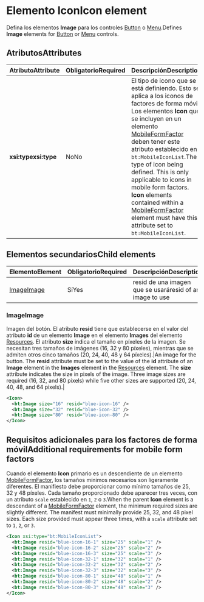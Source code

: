 # <a name="icon-element"></a><span data-ttu-id="b29af-101">Elemento Icon</span><span class="sxs-lookup"><span data-stu-id="b29af-101">Icon element</span></span>

<span data-ttu-id="b29af-102">Defina los elementos **Image** para los controles [Button](control.md#button-control) o [Menu](control.md#menu-dropdown-button-controls).</span><span class="sxs-lookup"><span data-stu-id="b29af-102">Defines **Image** elements for [Button](control.md#button-control) or [Menu](control.md#menu-dropdown-button-controls) controls.</span></span>

## <a name="attributes"></a><span data-ttu-id="b29af-103">Atributos</span><span class="sxs-lookup"><span data-stu-id="b29af-103">Attributes</span></span>

|  <span data-ttu-id="b29af-104">Atributo</span><span class="sxs-lookup"><span data-stu-id="b29af-104">Attribute</span></span>  |  <span data-ttu-id="b29af-105">Obligatorio</span><span class="sxs-lookup"><span data-stu-id="b29af-105">Required</span></span>  |  <span data-ttu-id="b29af-106">Descripción</span><span class="sxs-lookup"><span data-stu-id="b29af-106">Description</span></span>  |
|:-----|:-----|:-----|
|  <span data-ttu-id="b29af-107">**xsi:type**</span><span class="sxs-lookup"><span data-stu-id="b29af-107">**xsi:type**</span></span>  |  <span data-ttu-id="b29af-108">No</span><span class="sxs-lookup"><span data-stu-id="b29af-108">No</span></span>  | <span data-ttu-id="b29af-p101">El tipo de icono que se está definiendo. Esto se aplica a los iconos de factores de forma móvil. Los elementos **Icon** que se incluyen en un elemento [MobileFormFactor](mobileformfactor.md) deben tener este atributo establecido en `bt:MobileIconList`.</span><span class="sxs-lookup"><span data-stu-id="b29af-p101">The type of icon being defined. This is only applicable to icons in mobile form factors. **Icon** elements contained within a [MobileFormFactor](mobileformfactor.md) element must have this attribute set to `bt:MobileIconList`.</span></span> |

## <a name="child-elements"></a><span data-ttu-id="b29af-112">Elementos secundarios</span><span class="sxs-lookup"><span data-stu-id="b29af-112">Child elements</span></span>

|  <span data-ttu-id="b29af-113">Elemento</span><span class="sxs-lookup"><span data-stu-id="b29af-113">Element</span></span> |  <span data-ttu-id="b29af-114">Obligatorio</span><span class="sxs-lookup"><span data-stu-id="b29af-114">Required</span></span>  |  <span data-ttu-id="b29af-115">Descripción</span><span class="sxs-lookup"><span data-stu-id="b29af-115">Description</span></span>  |
|:-----|:-----|:-----|
|  [<span data-ttu-id="b29af-116">Image</span><span class="sxs-lookup"><span data-stu-id="b29af-116">Image</span></span>](#image)        | <span data-ttu-id="b29af-117">Sí</span><span class="sxs-lookup"><span data-stu-id="b29af-117">Yes</span></span> |   <span data-ttu-id="b29af-118">resid de una imagen que se usará</span><span class="sxs-lookup"><span data-stu-id="b29af-118">resid of an image to use</span></span>         |

### <a name="image"></a><span data-ttu-id="b29af-119">Image</span><span class="sxs-lookup"><span data-stu-id="b29af-119">Image</span></span>

<span data-ttu-id="b29af-p102">Imagen del botón. El atributo **resid** tiene que establecerse en el valor del atributo **id** de un elemento **Image** en el elemento **Images** del elemento [Resources](resources.md). El atributo **size** indica el tamaño en píxeles de la imagen. Se necesitan tres tamaños de imágenes (16, 32 y 80 píxeles), mientras que se admiten otros cinco tamaños (20, 24, 40, 48 y 64 píxeles).|</span><span class="sxs-lookup"><span data-stu-id="b29af-p102">An image for the button. The  **resid** attribute must be set to the value of the **id** attribute of an **Image** element in the **Images** element in the [Resources](resources.md) element. The **size** attribute indicates the size in pixels of the image. Three image sizes are required (16, 32, and 80 pixels) while five other sizes are supported (20, 24, 40, 48, and 64 pixels).|</span></span>

```xml
<Icon>
  <bt:Image size="16" resid="blue-icon-16" />
  <bt:Image size="32" resid="blue-icon-32" />
  <bt:Image size="80" resid="blue-icon-80" />
</Icon>
```

## <a name="additional-requirements-for-mobile-form-factors"></a><span data-ttu-id="b29af-124">Requisitos adicionales para los factores de forma móvil</span><span class="sxs-lookup"><span data-stu-id="b29af-124">Additional requirements for mobile form factors</span></span>

<span data-ttu-id="b29af-p103">Cuando el elemento **Icon** primario es un descendiente de un elemento [MobileFormFactor](mobileformfactor.md), los tamaños mínimos necesarios son ligeramente diferentes. El manifiesto debe proporcionar como mínimo tamaños de 25, 32 y 48 píxeles. Cada tamaño proporcionado debe aparecer tres veces, con un atributo `scale` establecido en `1`, `2` o `3`.</span><span class="sxs-lookup"><span data-stu-id="b29af-p103">When the parent **Icon** element is a descendant of a [MobileFormFactor](mobileformfactor.md) element, the minimum required sizes are slightly different. The manifest must minimally provide 25, 32, and 48 pixel sizes. Each size provided must appear three times, with a `scale` attribute set to `1`, `2`, or `3`.</span></span>

```xml
<Icon xsi:type="bt:MobileIconList">
  <bt:Image resid="blue-icon-16-1" size="25" scale="1" />
  <bt:Image resid="blue-icon-16-2" size="25" scale="2" />
  <bt:Image resid="blue-icon-16-3" size="25" scale="3" />
  <bt:Image resid="blue-icon-32-1" size="32" scale="1" />
  <bt:Image resid="blue-icon-32-2" size="32" scale="2" />
  <bt:Image resid="blue-icon-32-3" size="32" scale="3" />
  <bt:Image resid="blue-icon-80-1" size="48" scale="1" />
  <bt:Image resid="blue-icon-80-2" size="48" scale="2" />
  <bt:Image resid="blue-icon-80-3" size="48" scale="3" />
</Icon>
```